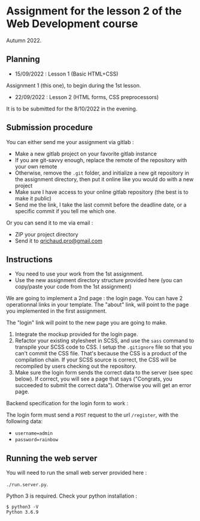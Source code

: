 # Assignment for the lesson 2 of the Web Development course

Autumn 2022.

## Planning

- 15/09/2022 : Lesson 1 (Basic HTML+CSS)

Assignment 1 (this one), to begin during the 1st lesson.

- 22/09/2022 : Lesson 2 (HTML forms, CSS preprocessors)

It is to be submitted for the 8/10/2022 in the evening.

## Submission procedure

You can either send me your assignment via gitlab : 

- Make a new gitlab project on your favorite gitlab instance
- If you are git-savvy enough, replace the remote of the repository
with your own remote
- Otherwise, remove the `.git` folder, and initialize a new git repository
in the assignment directory, then put it online like you would do with a new
project
- Make sure I have access to your online gitlab repository (the best is to make it public)
- Send me the link, I take the last commit before the deadline date, or a specific
commit if you tell me which one.


Or you can send it to me via email :
- ZIP your project directory
- Send it to qrichaud.pro@gmail.com

## Instructions

- You need to use your work from the 1st assignment.
- Use the new assignment directory structure provided here (you can copy/paste your code
from the 1st assignment)

We are going to implement a 2nd page : the login page. You can have 2 operationnal 
links in your template. The "about" link, will point to the page you implemented
in the first assignment.

The "login" link will point to the new page you are going to make.

1. Integrate the mockup provided for the login page.
2. Refactor your existing stylesheet in SCSS, and use the `sass` command to transpile 
your SCSS code to CSS. I setup the `.gitignore` file so that you can't commit
the CSS file. That's because the CSS is a product of the compilation chain. If your 
SCSS source is correct, the CSS will be recompiled by users checking out the repository.
3. Make sure the login form sends the correct data to the server (see spec below). If 
correct, you will see a page that says ("Congrats, you succeeded to submit the correct data"). Otherwise you will get an error page.

Backend specification for the login form to work : 

The login form must send a `POST` request to the url `/register`, with the following data:

- `username=admin`
- `password=rainbow`


## Running the web server

You will need to run the small web server provided here  :

`./run.server.py`.

Python 3 is required. Check your python installation :

```
$ python3 -V
Python 3.6.9
```
